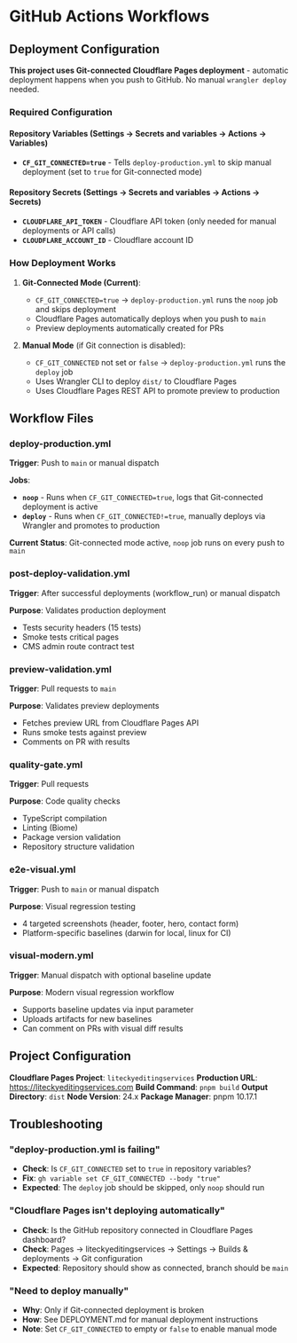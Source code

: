# GitHub Actions Workflows

## Deployment Configuration

**This project uses Git-connected Cloudflare Pages deployment** - automatic deployment happens when you push to GitHub. No manual `wrangler deploy` needed.

### Required Configuration

#### Repository Variables (Settings → Secrets and variables → Actions → Variables)
- **`CF_GIT_CONNECTED=true`** - Tells `deploy-production.yml` to skip manual deployment (set to `true` for Git-connected mode)

#### Repository Secrets (Settings → Secrets and variables → Actions → Secrets)
- **`CLOUDFLARE_API_TOKEN`** - Cloudflare API token (only needed for manual deployments or API calls)
- **`CLOUDFLARE_ACCOUNT_ID`** - Cloudflare account ID

### How Deployment Works

1. **Git-Connected Mode (Current)**:
   - `CF_GIT_CONNECTED=true` → `deploy-production.yml` runs the `noop` job and skips deployment
   - Cloudflare Pages automatically deploys when you push to `main`
   - Preview deployments automatically created for PRs

2. **Manual Mode** (if Git connection is disabled):
   - `CF_GIT_CONNECTED` not set or `false` → `deploy-production.yml` runs the `deploy` job
   - Uses Wrangler CLI to deploy `dist/` to Cloudflare Pages
   - Uses Cloudflare Pages REST API to promote preview to production

## Workflow Files

### deploy-production.yml
**Trigger**: Push to `main` or manual dispatch

**Jobs**:
- **`noop`** - Runs when `CF_GIT_CONNECTED=true`, logs that Git-connected deployment is active
- **`deploy`** - Runs when `CF_GIT_CONNECTED!=true`, manually deploys via Wrangler and promotes to production

**Current Status**: Git-connected mode active, `noop` job runs on every push to `main`

### post-deploy-validation.yml
**Trigger**: After successful deployments (workflow_run) or manual dispatch

**Purpose**: Validates production deployment
- Tests security headers (15 tests)
- Smoke tests critical pages
- CMS admin route contract test

### preview-validation.yml
**Trigger**: Pull requests to `main`

**Purpose**: Validates preview deployments
- Fetches preview URL from Cloudflare Pages API
- Runs smoke tests against preview
- Comments on PR with results

### quality-gate.yml
**Trigger**: Pull requests

**Purpose**: Code quality checks
- TypeScript compilation
- Linting (Biome)
- Package version validation
- Repository structure validation

### e2e-visual.yml
**Trigger**: Push to `main` or manual dispatch

**Purpose**: Visual regression testing
- 4 targeted screenshots (header, footer, hero, contact form)
- Platform-specific baselines (darwin for local, linux for CI)

### visual-modern.yml
**Trigger**: Manual dispatch with optional baseline update

**Purpose**: Modern visual regression workflow
- Supports baseline updates via input parameter
- Uploads artifacts for new baselines
- Can comment on PRs with visual diff results

## Project Configuration

**Cloudflare Pages Project**: `liteckyeditingservices`
**Production URL**: https://liteckyeditingservices.com
**Build Command**: `pnpm build`
**Output Directory**: `dist`
**Node Version**: 24.x
**Package Manager**: pnpm 10.17.1

## Troubleshooting

### "deploy-production.yml is failing"
- **Check**: Is `CF_GIT_CONNECTED` set to `true` in repository variables?
- **Fix**: `gh variable set CF_GIT_CONNECTED --body "true"`
- **Expected**: The `deploy` job should be skipped, only `noop` should run

### "Cloudflare Pages isn't deploying automatically"
- **Check**: Is the GitHub repository connected in Cloudflare Pages dashboard?
- **Check**: Pages → liteckyeditingservices → Settings → Builds & deployments → Git configuration
- **Expected**: Repository should show as connected, branch should be `main`

### "Need to deploy manually"
- **Why**: Only if Git-connected deployment is broken
- **How**: See DEPLOYMENT.md for manual deployment instructions
- **Note**: Set `CF_GIT_CONNECTED` to empty or `false` to enable manual mode
